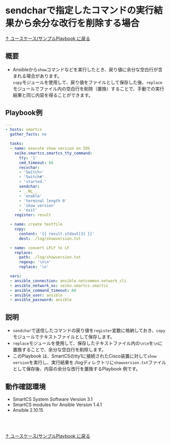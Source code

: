 # sendcharで指定したコマンドの実行結果から余分な改行を削除する場合

[↑ ユースケース/サンプルPlaybook に戻る](../playbook-example.md)

## 概要

* Ansibleから`show`コマンドなどを実行したとき、戻り値に余分な空白行が含まれる場合があります。<br>
`copy`モジュールを使用して、戻り値をファイルとして保存した後、`replace`モジュールでファイル内の空白行を削除（置換）することで、手動での実行結果と同じ内容を得ることができます。


## Playbook例

```yaml
---
- hosts: smartcs
  gather_facts: no

  tasks:
  - name: execute show version on IOS
    seiko.smartcs.smartcs_tty_command:
      tty: '1'
      cmd_timeout: 60
      recvchar: 
      - 'Switch>'
      - 'Switch#'
      - 'started.'
      sendchar:
      - __NL__
      - 'enable'
      - 'terminal length 0'
      - 'show version'
      - 'exit'
    register: result

  - name: create textfile
    copy:
      content: '{{ result.stdout[3] }}'
      dest: ./log/showversion.txt

  - name: convert LFLF to LF
    replace:
      path: ./log/showversion.txt
      regexp: '\n\n'
      replace: '\n'

  vars:
  - ansible_connection: ansible.netcommon.network_cli
  - ansible_network_os: seiko.smartcs.smartcs
  - ansible_command_timeout: 60
  - ansible_user: ansible
  - ansible_password: ansible
```

## 説明

* `sendchar`で送信したコマンドの戻り値を`register`変数に格納しておき、`copy`モジュールでテキストファイルとして保存します。
* `replace`モジュールを使用して、保存したテキストファイル内の`\n\n`を`\n`に置換することで、余分な空白行を削除します。
* このPlaybook は、SmartCSのtty1に接続されたCisco装置に対して`show version`を実行し、実行結果を./logディレクトリに`showversion.txt`ファイルとして保存後、内容の余分な改行を置換するPlaybook 例です。


## 動作確認環境
* SmartCS System Software Version 3.1
* SmartCS modules for Ansible Version 1.4.1
* Ansible 2.10.15

<br><br>

[↑ ユースケース/サンプルPlaybook に戻る](../playbook-example.md)
